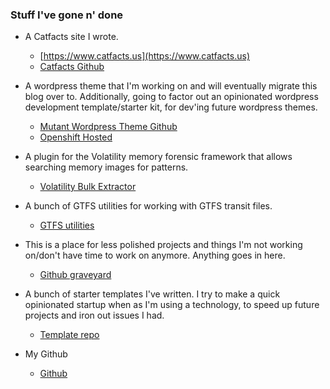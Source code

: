 ### Stuff I've gone n' done

* A Catfacts site I wrote.
  * [https://www.catfacts.us](https://www.catfacts.us)
  * [Catfacts Github](https://github.com/nick-catfacts)

* A wordpress theme that I'm working on and will eventually migrate this blog over to. Additionally, going to factor out an opinionated wordpress development template/starter kit, for dev'ing future wordpress themes.
  * [Mutant Wordpress Theme Github](https://github.com/nkiermaier/mutant_wordpress_theme)
  * [Openshift Hosted](http://mutantblog-transience.rhcloud.com/)

* A plugin for the Volatility memory forensic framework that allows searching memory images for patterns.
  * [Volatility Bulk Extractor](https://github.com/nick-graveyard/volatility_plugin_bulk_extractor)

* A bunch of GTFS utilities for working with GTFS transit files.
  * [GTFS utilities](https://github.com/nick-util/GIS_utilities)

* This is a place for less polished projects and things I'm not working on/don't have time to work on anymore. Anything goes in here.
    * [Github graveyard](https://github.com/nick-graveyard)

* A bunch of starter templates I've written.  I try to make a quick opinionated startup when as I'm using a technology, to speed up future projects and iron out issues I had.
  * [Template repo](https://github.com/nick-templates)

* My Github
  * [Github](https://github.com/nkiermaier)
